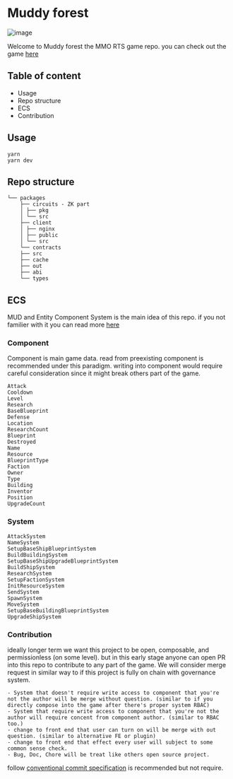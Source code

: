 # Muddy forest
![image](https://user-images.githubusercontent.com/11013287/216083359-0c5f49f3-0291-4417-b95d-21ea5e7c7906.png)

Welcome to Muddy forest the MMO RTS game repo. you can check out the game [here](https://dev-muddy.tetrationlab.com/)

## Table of content
- Usage
- Repo structure
- ECS
- Contribution

## Usage
```
yarn
yarn dev
```

## Repo structure
```
└── packages
    ├── circuits - ZK part
    │ ├── pkg
    │ └── src
    ├── client
    │ ├── nginx
    │ ├── public
    │ └── src
    └── contracts
    ├── src
    ├── cache
    ├── out
    ├── abi
    └── types
```

## ECS
MUD and Entity Component System is the main idea of this repo. if you not familier with it you can read more [here](https://mud.dev/)

### Component
Component is main game data. read from preexisting component is recommended under this paradigm. writing into component would require careful consideration since it might break others part of the game.
```
Attack
Cooldown
Level
Research
BaseBlueprint
Defense
Location
ResearchCount
Blueprint
Destroyed
Name
Resource
BlueprintType
Faction
Owner
Type
Building
Inventor
Position
UpgradeCount
```

### System
```
AttackSystem
NameSystem
SetupBaseShipBlueprintSystem
BuildBuildingSystem
SetupBaseShipUpgradeBlueprintSystem
BuildShipSystem
ResearchSystem
SetupFactionSystem
InitResourceSystem
SendSystem
SpawnSystem
MoveSystem
SetupBaseBuildingBlueprintSystem
UpgradeShipSystem
```

### Contribution
ideally longer term we want this project to be open, composable, and permissionless (on some level). but in this early stage anyone can open PR into this repo to contribute to any part of the game. We will consider merge request in similar way to if this project is fully on chain with governance system.
```
- System that doesn't require write access to component that you're not the author will be merge without question. (similar to if you directly compose into the game after there's proper system RBAC)
- System that require write access to component that you're not the author will require concent from component author. (similar to RBAC too.)
- change to front end that user can turn on will be merge with out question. (similar to alternative FE or plugin)
- change to front end that effect every user will subject to some common sense check.
- Bug, Doc, Chore will be treat like others open source project.
``` 
follow [conventional commit specification](https://www.conventionalcommits.org/en/v1.0.0/) is recommended but not require. 